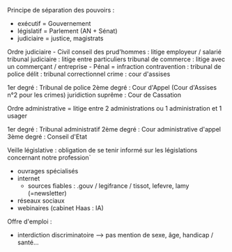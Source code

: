 
Principe de séparation des pouvoirs :
- exécutif = Gouvernement 
- législatif = Parlement (AN + Sénat)
- judiciaire = justice, magistrats 


Ordre judiciaire 
	- Civil
		conseil des prud'hommes : litige employeur / salarié
		tribunal judiciaire : litige entre particuliers 
		tribunal de commerce : litige avec un commerçant / entreprise
	- Pénal = infraction 
		contravention : tribunal de police
		délit : tribunal correctionnel 
		crime : cour d'assises

1er degré : Tribunal de police 
2ème degré : Cour d'Appel (Cour d'Assises n°2 pour les crimes)
juridiction suprême : Cour de Cassation

Ordre administrative = litige entre 2 administrations ou 1 administration et 1 usager

1er degré : Tribunal administratif
2ème degré : Cour administrative d'appel
3ème degré : Conseil d'Etat

Veille législative : obligation de se tenir informé sur les législations concernant notre profession`
- ouvrages spécialisés 
- internet 
	- sources fiables : .gouv / legifrance / tissot, lefevre, lamy (=newsletter)
- réseaux sociaux 
- webinaires (cabinet Haas : IA)


Offre d'emploi : 
- interdiction discriminatoire 
		--> pas mention de sexe, âge, handicap / santé...


